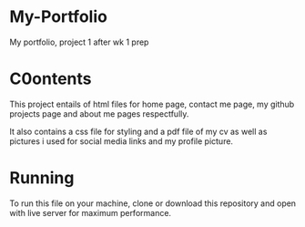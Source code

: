 # My-Portfolio
My portfolio, project 1 after wk 1 prep


# C0ontents
This  project entails of html files for home page, contact me page, my github projects page and about me pages respectfully.

It also contains a css file for styling and a pdf file of my cv as well as pictures i used for social media links and my profile picture.


# Running
To run this file on your machine, clone or download this repository and open with live server for maximum performance.